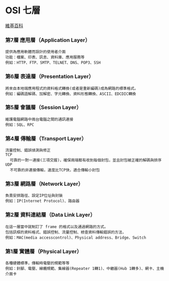 # OSI 七層
[維基百科](https://zh.wikipedia.org/wiki/OSI%E6%A8%A1%E5%9E%8B)
### 第7層 應用層（Application Layer）
```
提供為應用軟體而設計的使用者介面
功能：檔案、印表、訊息、資料庫、應用服務等
例如：HTTP、FTP、SMTP、TELNET、DNS、POP3、SSH
```
### 第6層 表達層（Presentation Layer）
```
將來自本地端應用程式的資料格式轉換(或者是重新編碼)成為網路的標準格式。
例如：編碼語解碼、加解密、字元轉換、資料形態轉換、ASCII、EDCDIC轉換
```
### 第5層 會議層（Session Layer）
```
維護電腦網路中兩台電腦之間的通訊連接
例如：SQL、RPC
```
### 第4層 傳輸層（Transport Layer）
```
流量控制、錯誤偵測與修正
TCP
  可靠的一對一連接(三項交握)，確保兩端都有收到每個封包，並且封包被正確的解碼與排序
UDP
  不可靠的非連接傳輸，速度比TCP快，適合傳輸小封包
```
### 第3層 網路層（Network Layer）
```
負責安排路徑、設定IP位址與封裝
例如：IP(Internet Protocol)、路由器
```
### 第2層 資料連結層（Data Link Layer）
```
在這一層當中就制訂了 frame 的格式以及通過網路的方式。
包括訊框的資料格式、錯誤控制、流量控制、檢查資料傳輸錯誤的方法，
例如：MAC(media accesscontrol)、Physical address、Bridge、Switch
```
### 第1層 實體層（Physical Layer）
```
各種硬體標準，傳輸時電壓的規範等等
例如：針腳、電壓、線纜規範、集線器(Repeater 1轉1)、中繼器(Hub 1轉多)、網卡、主機介面卡
```

